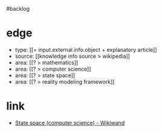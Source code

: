 #backlog

# edge
- type: [[= input.external.info.object + explanatory article]]
- source: [[knowledge info source > wikipedia]]
- area: [[? > mathematics]]
- area: [[? > computer science]]
- area: [[? > state space]]
- area: [[? > reality modeling framework]]

# link
- [State space (computer science) - Wikiwand](https://www.wikiwand.com/en/State_space_(computer_science))

